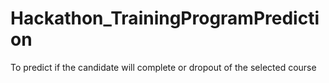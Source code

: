 # Hackathon_TrainingProgramPrediction
To predict if the candidate will complete or dropout of the selected course

